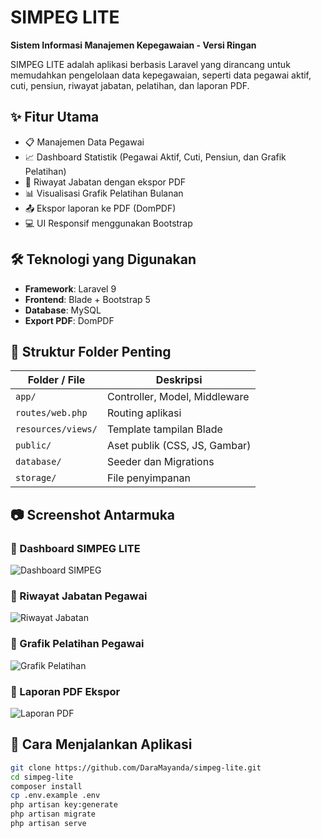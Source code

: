 # SIMPEG LITE

**Sistem Informasi Manajemen Kepegawaian - Versi Ringan**

SIMPEG LITE adalah aplikasi berbasis Laravel yang dirancang untuk memudahkan pengelolaan data kepegawaian, seperti data pegawai aktif, cuti, pensiun, riwayat jabatan, pelatihan, dan laporan PDF.

## ✨ Fitur Utama

- 📋 Manajemen Data Pegawai
- 📈 Dashboard Statistik (Pegawai Aktif, Cuti, Pensiun, dan Grafik Pelatihan)
- 📝 Riwayat Jabatan dengan ekspor PDF
- 📊 Visualisasi Grafik Pelatihan Bulanan
- 📤 Ekspor laporan ke PDF (DomPDF)
- 💻 UI Responsif menggunakan Bootstrap

## 🛠️ Teknologi yang Digunakan

- **Framework**: Laravel 9
- **Frontend**: Blade + Bootstrap 5
- **Database**: MySQL
- **Export PDF**: DomPDF

## 📁 Struktur Folder Penting

| Folder / File            | Deskripsi                                 |
|--------------------------|-------------------------------------------|
| `app/`                   | Controller, Model, Middleware             |
| `routes/web.php`         | Routing aplikasi                          |
| `resources/views/`       | Template tampilan Blade                   |
| `public/`                | Aset publik (CSS, JS, Gambar)             |
| `database/`              | Seeder dan Migrations                     |
| `storage/`               | File penyimpanan                          |

## 📷 Screenshot Antarmuka

### 📌 Dashboard SIMPEG LITE
![Dashboard SIMPEG](public/screenshots/DashboardSimpeg.jpg)

### 📌 Riwayat Jabatan Pegawai
![Riwayat Jabatan](public/screenshots/DataRiwayatJabatansimpeg.jpg)

### 📌 Grafik Pelatihan Pegawai
![Grafik Pelatihan](public/screenshots/GrafikPelatihan.jpg)

### 📌 Laporan PDF Ekspor
![Laporan PDF](public/screenshots/DompdfRiwayatJabatan.jpg)

## 🚀 Cara Menjalankan Aplikasi

```bash
git clone https://github.com/DaraMayanda/simpeg-lite.git
cd simpeg-lite
composer install
cp .env.example .env
php artisan key:generate
php artisan migrate
php artisan serve

